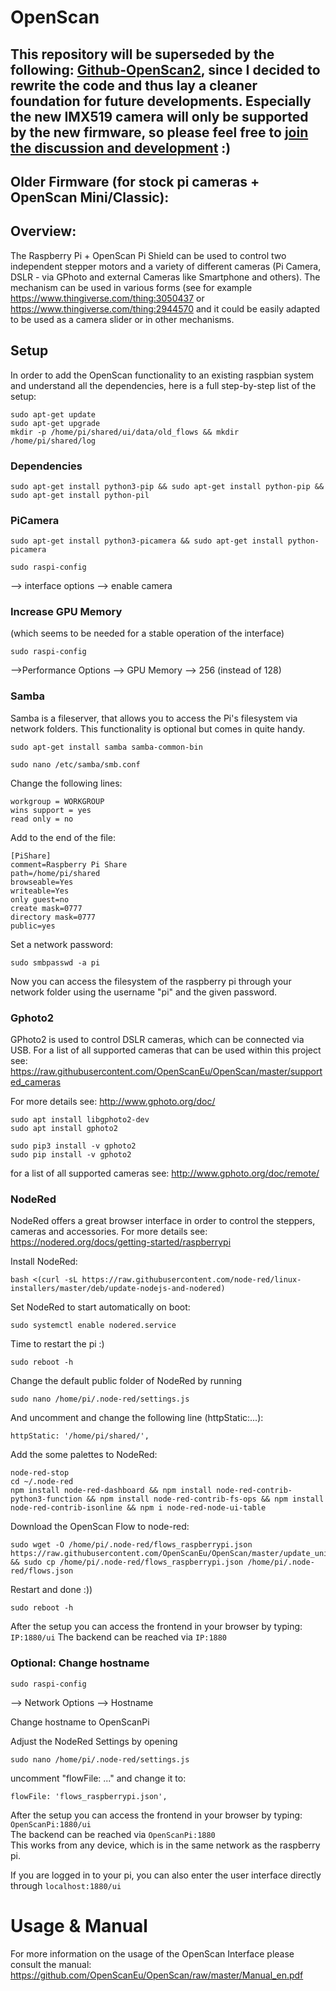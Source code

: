 # OpenScan

## This repository will be superseded by the following: [Github-OpenScan2](https://github.com/OpenScanEu/OpenScan2/), since I decided to rewrite the code and thus lay a cleaner foundation for future developments. Especially the new IMX519 camera will only be supported by the new firmware, so please feel free to [join the discussion and development](https://github.com/OpenScanEu/OpenScan2/) :)

## Older Firmware (for stock pi cameras + OpenScan Mini/Classic):

## Overview:
The Raspberry Pi + OpenScan Pi Shield can be used to control two independent stepper motors and a variety of different cameras (Pi Camera, DSLR - via GPhoto and external Cameras like Smartphone and others). The mechanism can be used in various forms (see for example https://www.thingiverse.com/thing:3050437 or https://www.thingiverse.com/thing:2944570 and it could be easily adapted to be used as a camera slider or in other mechanisms.

## Setup
In order to add the OpenScan functionality to an existing raspbian system and understand all the dependencies, here is a full step-by-step list of the setup:

```
sudo apt-get update
sudo apt-get upgrade
mkdir -p /home/pi/shared/ui/data/old_flows && mkdir /home/pi/shared/log
```

### Dependencies

```
sudo apt-get install python3-pip && sudo apt-get install python-pip && sudo apt-get install python-pil
```

### PiCamera
```
sudo apt-get install python3-picamera && sudo apt-get install python-picamera
```

```
sudo raspi-config
```
--> interface options --> enable camera
### Increase GPU Memory
(which seems to be needed for a stable operation of the interface)
```
sudo raspi-config
```
-->Performance Options --> GPU Memory --> 256 (instead of 128)

### Samba

Samba is a fileserver, that allows you to access the Pi's filesystem via network folders. This functionality is optional but comes in quite handy.

```
sudo apt-get install samba samba-common-bin
```
```
sudo nano /etc/samba/smb.conf
```

Change the following lines:
```
workgroup = WORKGROUP
wins support = yes  
read only = no
```

Add to the end of the file:
```
[PiShare]
comment=Raspberry Pi Share
path=/home/pi/shared
browseable=Yes
writeable=Yes
only guest=no
create mask=0777
directory mask=0777
public=yes
```

Set a network password:

```
sudo smbpasswd -a pi
```

Now you can access the filesystem of the raspberry pi through your network folder using the username "pi" and the given password.

### Gphoto2

GPhoto2 is used to control DSLR cameras, which can be connected via USB. For a list of all supported cameras that can be used within this project see: https://raw.githubusercontent.com/OpenScanEu/OpenScan/master/supported_cameras

For more details see: http://www.gphoto.org/doc/
```
sudo apt install libgphoto2-dev
sudo apt install gphoto2
```

```
sudo pip3 install -v gphoto2
sudo pip install -v gphoto2
```

for a list of all supported cameras see: http://www.gphoto.org/doc/remote/

### NodeRed

NodeRed offers a great browser interface in order to control the steppers, cameras and accessories.
For more details see: https://nodered.org/docs/getting-started/raspberrypi

Install NodeRed:

```
bash <(curl -sL https://raw.githubusercontent.com/node-red/linux-installers/master/deb/update-nodejs-and-nodered)
```

Set NodeRed to start automatically on boot:
```
sudo systemctl enable nodered.service
```

Time to restart the pi :)

```
sudo reboot -h
```

Change the default public folder of NodeRed by running

```
sudo nano /home/pi/.node-red/settings.js
```

And uncomment and change the following line (httpStatic:...):

```
httpStatic: '/home/pi/shared/',
```

Add the some palettes to NodeRed:

```
node-red-stop
cd ~/.node-red
npm install node-red-dashboard && npm install node-red-contrib-python3-function && npm install node-red-contrib-fs-ops && npm install node-red-contrib-isonline && npm i node-red-node-ui-table

```

Download the OpenScan Flow to node-red:
```
sudo wget -O /home/pi/.node-red/flows_raspberrypi.json https://raw.githubusercontent.com/OpenScanEu/OpenScan/master/update_universal.json && sudo cp /home/pi/.node-red/flows_raspberrypi.json /home/pi/.node-red/flows.json
```

Restart and done :))

```
sudo reboot -h
```

After the setup you can access the frontend in your browser by typing: `IP:1880/ui`
The backend can be reached via `IP:1880`

### Optional: Change hostname
```
sudo raspi-config
```

--> Network Options --> Hostname

Change hostname to OpenScanPi

Adjust the NodeRed Settings by opening
```
sudo nano /home/pi/.node-red/settings.js
```

uncomment "flowFile: ..." and change it to:
```
flowFile: 'flows_raspberrypi.json',
```

After the setup you can access the frontend in your browser by typing: `OpenScanPi:1880/ui`  
The backend can be reached via `OpenScanPi:1880`  
This works from any device, which is in the same network as the raspberry pi.

If you are logged in to your pi, you can also enter the user interface directly through `localhost:1880/ui`


# Usage & Manual

For more information on the usage of the OpenScan Interface please consult the manual: https://github.com/OpenScanEu/OpenScan/raw/master/Manual_en.pdf
